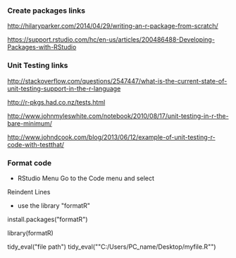 

### Create packages links

http://hilaryparker.com/2014/04/29/writing-an-r-package-from-scratch/

https://support.rstudio.com/hc/en-us/articles/200486488-Developing-Packages-with-RStudio


### Unit Testing links


http://stackoverflow.com/questions/2547447/what-is-the-current-state-of-unit-testing-support-in-the-r-language

http://r-pkgs.had.co.nz/tests.html

http://www.johnmyleswhite.com/notebook/2010/08/17/unit-testing-in-r-the-bare-minimum/

http://www.johndcook.com/blog/2013/06/12/example-of-unit-testing-r-code-with-testthat/

### Format code

* RStudio Menu
Go to the Code menu and select

Reindent Lines

* use the library "formatR"

install.packages("formatR")

library(formatR)

tidy_eval("file path")
tidy_eval(""C:/Users/PC_name/Desktop/myfile.R"")